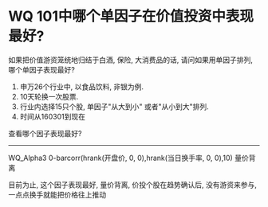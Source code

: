 # WQ 101中哪个单因子在价值投资中表现最好? 

如果把价值游资笼统地归结于白酒, 保险, 大消费品的话, 请问如果用单因子排列, 哪个单因子表现最好?

1. 申万26个行业中, 以食品饮料, 非银为例.
2. 10天轮换一次股票.
3. 行业内选择15只个股, 单因子"从大到小" 或者"从小到大"排列.
4. 时间从160301到现在

查看哪个因子表现最好?


---
WQ_Alpha3 0-barcorr(hrank(开盘价, 0, 0),hrank(当日换手率, 0, 0),10) 量价背离

目前为止, 这个因子表现最好, 量价背离, 价投个股在趋势确认后, 没有游资来参与, 一点点换手就能把价格往上推动